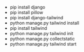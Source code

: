 * pip install django
* pip install pillow
* pip install django-tailwind
* python manage.py tailwind install
* pip install tailwind
* python manage.py tailwind init
* python manage.py collectstatic
* python manage.py tailwind start